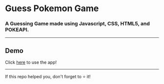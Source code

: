 # Guess Pokemon Game

### A Guessing Game made using Javascript, CSS, HTML5, and POKEAPI.

---

## Demo

Click [here](https://www.guesspokemon.com/) to use the app!

---

If this repo helped you, don't forget to ⭐ it!
